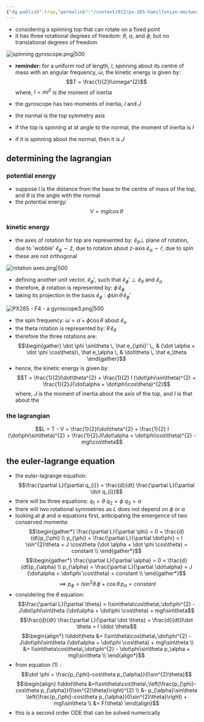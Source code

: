 ```yaml
---
{"dg-publish":true,"permalink":"/content/012/px-285-hamiltonian-mechanics-and-fluid-dynamics/term-1-hamiltonian-mechanics/f-hamilton-s-equations/px-285-f4-gyroscope/","noteIcon":"1","created":"2025-08-27T13:14:16.178+01:00","updated":"2025-01-03T19:38:31.000+00:00"}
---
```


- considering a spinning top that can rotate on a fixed point
- it has three rotational degrees of freedom: $\theta$, $\alpha$, and $\phi$; but no translational degrees of freedom 

![spinning gyroscope.png|500](/img/user/pics/spinning%20gyroscope.png)

- **reminder:** for a uniform rod of length, $l$, spinning about its centre of mass with an angular frequency, $\omega$, the kinetic energy is given by: 
$$T = \frac{1}{2}I\omega^{2}$$
	where, $I=ml^{2}$ is the moment of inertia

- the gyroscope has two moments of inertia, $I$ and $J$
- the normal is the top symmetry axis
- if the top is spinning at at angle to the normal, the moment of inertia is $I$
- if it is spinning about the normal, then it is $J$
## determining the lagrangian
### potential energy
- suppose $l$ is the distance from the base to the centre of mass of the top, and $\theta$ is the angle with the normal
- the potential energy: $$V = mgl\cos\theta$$
### kinetic energy
- the axes of rotation for top are represented by:
	$\hat e_{\theta} \perp$ plane of rotation, due to 'wobble'
	$\hat e_{\phi} \sim \hat z$, due to rotation about $z$-axis
	$\hat e_{\alpha} \sim \hat r$, due to spin
- these are not orthogonal

![rotation axes.png|500](/img/user/pics/rotation%20axes.png)

- defining another unit vector, $\hat e_{\phi}'$, such that $\hat e_{\phi}' \perp \hat e_{\theta}$ and ${} \hat e_\alpha {}$
- therefore, $\phi$ rotation is represented by: $\dot\phi \, \hat e_{\phi}$
- taking its projection in the basis $\hat e_{\phi} : \dot\phi \sin\theta \, \hat e_{\phi}'$  

![PX285 - F4 - a gyroscope3.png|500](/img/user/pics/PX285%20-%20F4%20-%20a%20gyroscope3.png)

- the spin frequency: $\dot\omega = \dot\alpha + \dot\phi\cos\theta$ about $\hat e_{\alpha}$
- the theta rotation is represented by: $\dot \theta  \,\hat e_{\theta}$
- therefore the three rotations are:
$$\begin{gather}
	\dot \phi \sin\theta \, \hat e_{\phi}' \,, & (\dot \alpha + \dot \phi \cos\theta)\, \hat e_\alpha \, & \dot\theta \, \hat e_\theta
\end{gather}$$
- hence, the kinetic energy is given by: 
$$T = \frac{1}{2}I\dot\theta^{2} + \frac{1}{2} I (\dot\phi\sin\theta)^{2} + \frac{1}{2}J(\dot\alpha + \dot\phi\cos\theta)^{2}$$
	where, $J$ is the moment of inertia about the axis of the top, and $I$ is that about the 
### the lagrangian
$$L = T - V  = \frac{1}{2}I\dot\theta^{2} + \frac{1}{2} I (\dot\phi\sin\theta)^{2} + \frac{1}{2}J(\dot\alpha + \dot\phi\cos\theta)^{2} - mgl\cos\theta$$
## the euler-lagrange equation
- the euler-lagrange equation: 
$$\frac{\partial L}{\partial q_{i}} = \frac{d}{dt} \frac{\partial L}{\partial \dot q_{i}}$$
- there will be three equations:
	$q_{1}= \theta$
	$q_{2}= \phi$
	$q_{3} = \alpha$
- there will two rotational symmetries as $L$ does not depend on ${} \phi$ or $\alpha$
- looking at $\phi$ and $\alpha$ equations first, anticipating the emergence of two conserved momenta: 
$$\begin{gather*}
	\frac{\partial L}{\partial \phi} = 0 = \frac{d}{dt}p_{\phi} \\
	p_{\phi} = \frac{\partial L}{\partial \dot\phi} = I \sin^{2}\theta + J \cos\theta (\dot \alpha + \dot \phi \cos\theta) = constant \\
\end{gather*}$$
$$\begin{gather*}
	\frac{\partial L}{\partial \alpha} = 0 = \frac{d}{dt}p_{\alpha} \\
	p_{\alpha} = \frac{\partial L}{\partial \dot\alpha} = J (\dot\alpha + \dot\phi \cos\theta) = constant \\
\end{gather*}$$
$$\implies p_{\phi}= I\sin^{2}\theta \,\dot\phi + \cos\theta\,p_{\alpha}= constant \tag{1}$$
- considering the $\theta$ equation:
$$\frac{\partial L}{\partial \theta} = I\sin\theta\cos\theta\,\dot\phi^{2} - J\dot\phi\sin\theta (\dot\alpha + \dot\phi \cos\theta) + mgl\sin\theta$$
$$\frac{d}{dt} \frac{\partial L}{\partial \dot \theta} = \frac{d}{dt}I\dot \theta = I \ddot \theta$$
$$\begin{align*}
	I\ddot\theta &= I\sin\theta\cos\theta\,\dot\phi^{2} - J\dot\phi\sin\theta (\dot\alpha + \dot\phi \cos\theta) + mgl\sin\theta \\
	&= I\sin\theta\cos\theta\,\dot\phi^{2} - \dot\phi\sin\theta p_\alpha + mgl\sin\theta \\
\end{align*}$$
- from equation ${} (1): {}$
$$\dot \phi = \frac{p_{\phi}-cos\theta p_{\alpha}}{I\sin^{2}\theta}$$
$$\begin{align}	I\ddot\theta &=I\sin\theta\cos\theta\,\left(\frac{p_{\phi}-cos\theta p_{\alpha}}{I\sin^{2}\theta}\right)^{2}  \\ 
&-  p_{\alpha}\sin\theta \left(\frac{p_{\phi}-cos\theta p_{\alpha}}{I\sin^{2}\theta}\right) + mgl\sin\theta \\
&= F(\theta) 
\end{align}$$
- this is a second order ODE that can be solved numerically
